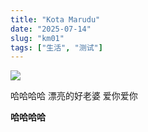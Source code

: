 ```yaml
---
title: "Kota Marudu"
date: "2025-07-14"
slug: "km01"
tags: ["生活", "测试"]
---
```

![](https://prod-files-secure.s3.us-west-2.amazonaws.com/112d0858-5090-4d34-a606-b75eb8d65fd2/c7b45876-473c-4fb6-85d3-cb84a84bfc51/1000201235.jpg?X-Amz-Algorithm=AWS4-HMAC-SHA256&X-Amz-Content-Sha256=UNSIGNED-PAYLOAD&X-Amz-Credential=ASIAZI2LB46673VUAN4I%2F20250724%2Fus-west-2%2Fs3%2Faws4_request&X-Amz-Date=20250724T180920Z&X-Amz-Expires=3600&X-Amz-Security-Token=IQoJb3JpZ2luX2VjEAkaCXVzLXdlc3QtMiJHMEUCID%2F2F3msZ3dbSOj9%2B1e3NWuHo18IDLSjNefB4H2T%2BMmoAiEA2CkLj8S2B%2FZnGfxbDizCT4ZBKOaRg5Pw5aNzyazQjxwq%2FwMIMRAAGgw2Mzc0MjMxODM4MDUiDLwKVqWBw%2FrR5y85JSrcA79IC0jnRFgCae%2FLhFg5Cl6knaAazT5xUKBPjSaJ5aolas6JqogTBr9%2FfwqUZZkMxovh33rZ%2FsERJKm2Q74x4IsZ7x5w6c6UjbM9OiK3%2B%2F8RYmLW%2FYanWM1rHI8YnfnzZrMyvVGZunUt5Czzd%2F9HEGdExyQwd9XfLwJbGWKUYxchMoms%2FzQaeyaXm3T76Abyj3nizvU4jlanSZlmsOPHsqure1ZYps3tu9Q2LoNK4bfhGH64Xd3OYC9tLNh50aLpD%2FVC%2FsMWFQdVXlklDk%2FAfXk2XQ5NEiHUE5v%2FqtVIIKzl1usI5PEzoO%2Fg%2Fpz5fXBpeDZYjbKhh4radXmt5zOwCFsCFLYHR0345PcJmY4TYP315EX%2FrgdTS%2BivZcoai142T1aLtUJ1jTyxJAPPa%2FTrEXBV6QASr%2Bvk04%2B5qu9YtS%2BJbNgJl35AbkdgceovX1SsxtrMZgT7qJzSTtPbv1TSunuwyHZJm1yfY%2FhY%2Bed%2FwbpFt8Ppmm6858sMv4qOqR5BuNOjl%2Fem%2Bvyk%2Fy6%2F3byXu4GM1C71IfYcXlv7Xluc1Aua6E7%2BZq2uhMNNTNKGrxFdCXiidcbKgsUBMOrp25Ra%2BMQYNZKTagrKsfhGP5L%2FEpsmWMc%2FT4fBLfgJXM%2B0MI%2B7icQGOqUBw9boTHc8ZWrfhV3QTkzXDZ9FHcOrJ%2BkGzFMq8r9dBh75Q7jegMnPGwMvnsmXGFMm6bmXNu8Dpp%2BGjkj2GXHrzs%2BkC2J2Y36cS8osZUI%2BgcaFc40xbgK1JJpRwRgvBvs7cSGDkEKhztyF0R4dt8GOns%2Fv5%2B3OAQMGbfjQ4KKYD77UG1aVZYZD%2BZ88wKLek5ogILKsob4dNt%2BACDy5qrss7X62dfPr&X-Amz-Signature=83b4ae558ffc88c69ccb70dee8304ea107a70d077b78999ac2d7573b4b0bcda9&X-Amz-SignedHeaders=host&x-amz-checksum-mode=ENABLED&x-id=GetObject)


哈哈哈哈  漂亮的好老婆  爱你爱你


**哈哈哈哈**


